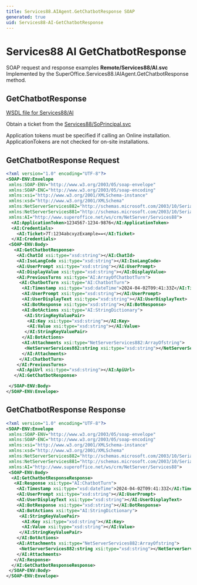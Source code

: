 ```yaml
---
title: Services88.AIAgent.GetChatbotResponse SOAP
generated: true
uid: Services88-AI-GetChatbotResponse
---
```


# Services88 AI GetChatbotResponse

SOAP request and response examples **Remote/Services88/AI.svc**
Implemented by the <see cref="M:SuperOffice.Services88.IAIAgent.GetChatbotResponse">SuperOffice.Services88.IAIAgent.GetChatbotResponse</see> method.

## GetChatbotResponse





[WSDL file for Services88/AI](../Services88-AI.md)

Obtain a ticket from the [Services88/SoPrincipal.svc](../SoPrincipal/index.md)

Application tokens must be specified if calling an Online installation. ApplicationTokens are not checked for on-site installations.

## GetChatbotResponse Request

```xml
<?xml version="1.0" encoding="UTF-8"?>
<SOAP-ENV:Envelope
 xmlns:SOAP-ENV="http://www.w3.org/2003/05/soap-envelope"
 xmlns:SOAP-ENC="http://www.w3.org/2003/05/soap-encoding"
 xmlns:xsi="http://www.w3.org/2001/XMLSchema-instance"
 xmlns:xsd="http://www.w3.org/2001/XMLSchema"
 xmlns:NetServerServices882="http://schemas.microsoft.com/2003/10/Serialization/Arrays"
 xmlns:NetServerServices881="http://schemas.microsoft.com/2003/10/Serialization/"
 xmlns:AI="http://www.superoffice.net/ws/crm/NetServer/Services88">
  <AI:ApplicationToken>1234567-1234-9876</AI:ApplicationToken>
  <AI:Credentials>
    <AI:Ticket>7T:1234abcxyzExample==</AI:Ticket>
  </AI:Credentials>
 <SOAP-ENV:Body>
   <AI:GetChatbotResponse>
    <AI:ChatId xsi:type="xsd:string"></AI:ChatId>
    <AI:IsoLangCode xsi:type="xsd:string"></AI:IsoLangCode>
    <AI:UserPrompt xsi:type="xsd:string"></AI:UserPrompt>
    <AI:DisplayValue xsi:type="xsd:string"></AI:DisplayValue>
    <AI:PreviousTurns xsi:type="AI:ArrayOfChatbotTurn">
     <AI:ChatbotTurn xsi:type="AI:ChatbotTurn">
      <AI:Timestamp xsi:type="xsd:dateTime">2024-04-02T09:41:33Z</AI:Timestamp>
      <AI:UserPrompt xsi:type="xsd:string"></AI:UserPrompt>
      <AI:UserDisplayText xsi:type="xsd:string"></AI:UserDisplayText>
      <AI:BotResponse xsi:type="xsd:string"></AI:BotResponse>
      <AI:BotActions xsi:type="AI:StringDictionary">
       <AI:StringKeyValuePair>
        <AI:Key xsi:type="xsd:string"></AI:Key>
        <AI:Value xsi:type="xsd:string"></AI:Value>
       </AI:StringKeyValuePair>
      </AI:BotActions>
      <AI:Attachments xsi:type="NetServerServices882:ArrayOfstring">
       <NetServerServices882:string xsi:type="xsd:string"></NetServerServices882:string>
      </AI:Attachments>
     </AI:ChatbotTurn>
    </AI:PreviousTurns>
    <AI:ApiUrl xsi:type="xsd:string"></AI:ApiUrl>
   </AI:GetChatbotResponse>

 </SOAP-ENV:Body>
</SOAP-ENV:Envelope>

```


## GetChatbotResponse Response

```xml
<?xml version="1.0" encoding="UTF-8"?>
<SOAP-ENV:Envelope
 xmlns:SOAP-ENV="http://www.w3.org/2003/05/soap-envelope"
 xmlns:SOAP-ENC="http://www.w3.org/2003/05/soap-encoding"
 xmlns:xsi="http://www.w3.org/2001/XMLSchema-instance"
 xmlns:xsd="http://www.w3.org/2001/XMLSchema"
 xmlns:NetServerServices882="http://schemas.microsoft.com/2003/10/Serialization/Arrays"
 xmlns:NetServerServices881="http://schemas.microsoft.com/2003/10/Serialization/"
 xmlns:AI="http://www.superoffice.net/ws/crm/NetServer/Services88">
 <SOAP-ENV:Body>
  <AI:GetChatbotResponseResponse>
   <AI:Response xsi:type="AI:ChatbotTurn">
    <AI:Timestamp xsi:type="xsd:dateTime">2024-04-02T09:41:33Z</AI:Timestamp>
    <AI:UserPrompt xsi:type="xsd:string"></AI:UserPrompt>
    <AI:UserDisplayText xsi:type="xsd:string"></AI:UserDisplayText>
    <AI:BotResponse xsi:type="xsd:string"></AI:BotResponse>
    <AI:BotActions xsi:type="AI:StringDictionary">
     <AI:StringKeyValuePair>
      <AI:Key xsi:type="xsd:string"></AI:Key>
      <AI:Value xsi:type="xsd:string"></AI:Value>
     </AI:StringKeyValuePair>
    </AI:BotActions>
    <AI:Attachments xsi:type="NetServerServices882:ArrayOfstring">
     <NetServerServices882:string xsi:type="xsd:string"></NetServerServices882:string>
    </AI:Attachments>
   </AI:Response>
  </AI:GetChatbotResponseResponse>
 </SOAP-ENV:Body>
</SOAP-ENV:Envelope>

```

